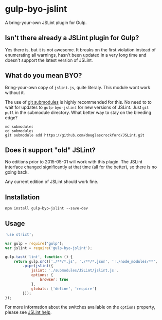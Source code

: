 # gulp-byo-jslint

A bring-your-own JSLint plugin for Gulp.

## Isn't there already a JSLint plugin for Gulp?

Yes there is, but it is not awesome. It breaks on the first violation instead of enumerating all warnings, hasn't been updated in a very long time and doesn't support the latest version of JSLint.

## What do you mean BYO?

Bring-your-own copy of `jslint.js`, quite literaly. This module wont work without it.

The use of [git submodules](https://git-scm.com/docs/git-submodule) is highly recommended for this. No need to to wait for updates to `gulp-byo-jslint` for new versions of JSLint. Just `git pull` in the submodule directory. What better way to stay on the bleeding edge?

```
md submodules
cd submodules
git submodule add https://github.com/douglascrockford/JSLint.git
```

## Does it support "old" JSLint?

No editions prior to 2015-05-01 will work with this plugin. The JSLint interface changed significantly at that time (all for the better), so there is no going back.

Any current edition of JSLint should work fine.

## Installation

```
npm install gulp-byo-jslint --save-dev
```

## Usage

```JavaScript
'use strict';

var gulp = require('gulp');
var jslint = require('gulp-byo-jslint');

gulp.task('lint', function () {
    return gulp.src(['./**/*.js', './**/*.json', '!./node_modules/**', '!./submodules/**'])
        .pipe(jslint({
            jslint: './submodules/JSLint/jslint.js',
            options: {
                browser: true
            },
            globals: ['define', 'require']
        }));
});
```

For more information about the switches available on the `options` property, please see [JSLint help](http://www.jslint.com/help.html).
